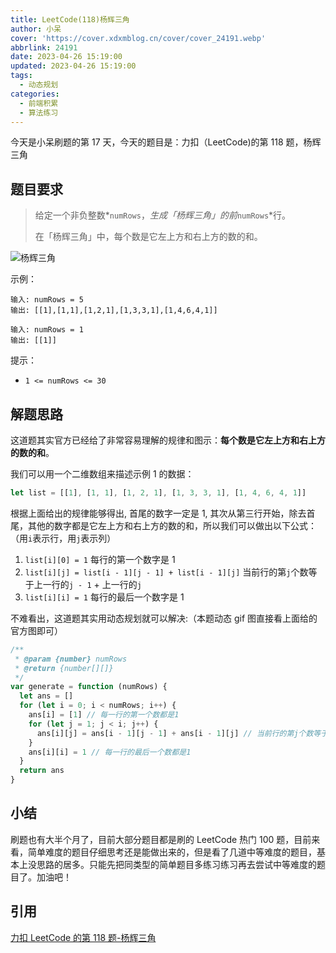 ```yaml
---
title: LeetCode(118)杨辉三角
author: 小呆
cover: 'https://cover.xdxmblog.cn/cover/cover_24191.webp'
abbrlink: 24191
date: 2023-04-26 15:19:00
updated: 2023-04-26 15:19:00
tags:
  - 动态规划
categories: 
  - 前端积累
  - 算法练习
---
```


今天是小呆刷题的第 17 天，今天的题目是：力扣（LeetCode)的第 118 题，杨辉三角

## 题目要求

> 给定一个非负整数*`numRows`，*生成「杨辉三角」的前*`numRows`*行。
>
> 在「杨辉三角」中，每个数是它左上方和右上方的数的和。

<!--more-->

![杨辉三角](https://img.xdxmblog.cn/images/article_24191_01.gif)

示例：

```
输入: numRows = 5
输出: [[1],[1,1],[1,2,1],[1,3,3,1],[1,4,6,4,1]]

输入: numRows = 1
输出: [[1]]
```

提示：

- `1 <= numRows <= 30`

## 解题思路

这道题其实官方已经给了非常容易理解的规律和图示：**每个数是它左上方和右上方的数的和**。

我们可以用一个二维数组来描述示例 1 的数据：

```javascript
let list = [[1], [1, 1], [1, 2, 1], [1, 3, 3, 1], [1, 4, 6, 4, 1]]
```

根据上面给出的规律能够得出, 首尾的数字一定是 1, 其次从第三行开始，除去首尾，其他的数字都是它左上方和右上方的数的和，所以我们可以做出以下公式：（用`i`表示行，用`j`表示列）

1. `list[i][0] = 1` 每行的第一个数字是 1
2. `list[i][j] = list[i - 1][j - 1] + list[i - 1][j]` 当前行的第`j`个数等于上一行的`j - 1` + 上一行的`j`
3. `list[i][i] = 1` 每行的最后一个数字是 1

不难看出，这道题其实用动态规划就可以解决:（本题动态 gif 图直接看上面给的官方图即可）

```javascript
/**
 * @param {number} numRows
 * @return {number[][]}
 */
var generate = function (numRows) {
  let ans = []
  for (let i = 0; i < numRows; i++) {
    ans[i] = [1] // 每一行的第一个数都是1
    for (let j = 1; j < i; j++) {
      ans[i][j] = ans[i - 1][j - 1] + ans[i - 1][j] // 当前行的第j个数等于上一行的j - 1 + 上一行的j
    }
    ans[i][i] = 1 // 每一行的最后一个数都是1
  }
  return ans
}
```

## 小结

刷题也有大半个月了，目前大部分题目都是刷的 LeetCode 热门 100 题，目前来看，简单难度的题目仔细思考还是能做出来的，但是看了几道中等难度的题目，基本上没思路的居多。只能先把同类型的简单题目多练习练习再去尝试中等难度的题目了。加油吧！

## 引用

[力扣 LeetCode 的第 118 题-杨辉三角](https://leetcode.cn/problems/pascals-triangle/)
